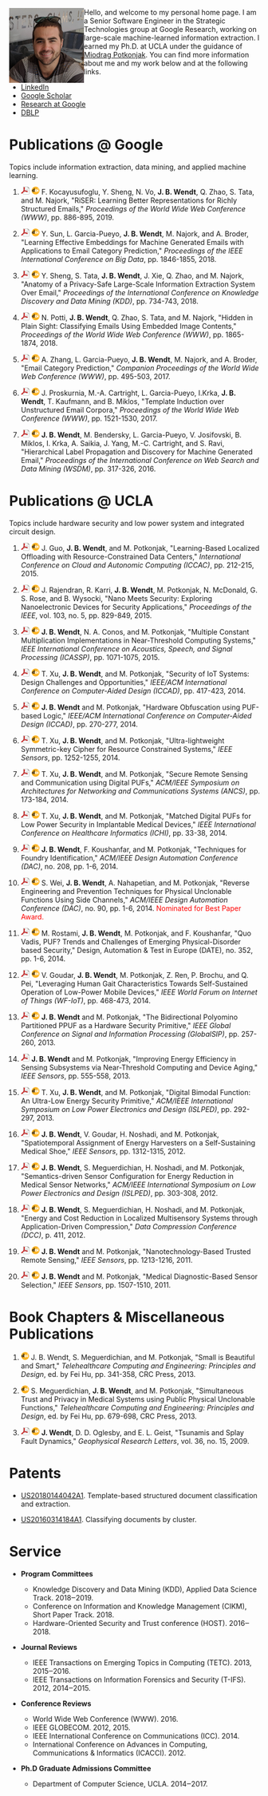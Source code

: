 <img src="images/me_150.png" align="left"> Hello, and welcome to my personal home page. I am a Senior Software Engineer in the Strategic Technologies group at Google Research, working on large-scale machine-learned information extraction. I earned my Ph.D. at UCLA under the guidance of [Miodrag Potkonjak](http://www.cs.ucla.edu/~miodrag). You can find more information about me and my work below and at the following links.

* [LinkedIn](https://www.linkedin.com/in/jameswendt)
* [Google Scholar](https://scholar.google.com/citations?user=7CotKHgAAAAJ)
* [Research at Google](https://research.google.com/pubs/JamesWendt.html)
* [DBLP](http://dblp.uni-trier.de/pers/hd/w/Wendt:James_Bradley)

# Publications @ Google

Topics include information extraction, data mining, and applied machine learning.

1. [![pdf](images/pdf_16.png)](publications/Kocayusufoglu_WWW_2019.pdf) [![doi](images/doi_16.png)](https://doi.org/10.1145/3308558.3313720) F. Kocayusufoglu, Y. Sheng, N. Vo, **J. B. Wendt**, Q. Zhao, S. Tata, and M. Najork, "RiSER: Learning Better Representations for Richly Structured Emails," _Proceedings of the World Wide Web Conference (WWW)_, pp. 886-895, 2019.

1. [![pdf](images/pdf_16.png)](publications/Sun_BigData_2018.pdf) [![doi](images/doi_16.png)](https://doi.org/10.1109/BigData.2018.8622048) Y. Sun, L. Garcia-Pueyo, **J. B. Wendt**, M. Najork, and A. Broder, "Learning Effective Embeddings for Machine Generated Emails with Applications to Email Category Prediction," _Proceedings of the IEEE International Conference on Big Data_, pp. 1846-1855, 2018.

1. [![pdf](images/pdf_16.png)](publications/Sheng_KDD_2018.pdf) [![doi](images/doi_16.png)](https://doi.org/10.1145/3219819.3219901) Y. Sheng, S. Tata, **J. B. Wendt**, J. Xie, Q. Zhao, and M. Najork, "Anatomy of a Privacy-Safe Large-Scale Information Extraction System Over Email," _Proceedings of the International Conference on Knowledge Discovery and Data Mining (KDD)_, pp. 734-743, 2018.

1. [![pdf](images/pdf_16.png)](publications/Potti_WWW_2018.pdf) [![doi](images/doi_16.png)](https://doi.org/10.1145/3178876.3186167) N. Potti, **J. B. Wendt**, Q. Zhao, S. Tata, and M. Najork, "Hidden in Plain Sight: Classifying Emails Using Embedded Image Contents," _Proceedings of the World Wide Web Conference (WWW)_, pp. 1865-1874, 2018.

1. [![pdf](images/pdf_16.png)](publications/Zhang_WWW_2017.pdf) [![doi](images/doi_16.png)](https://doi.org/10.1145/3041021.3055166) A. Zhang, L. Garcia-Pueyo, **J. B. Wendt**, M. Najork, and A. Broder, "Email Category Prediction," _Companion Proceedings of the World Wide Web Conference (WWW)_, pp. 495-503, 2017.

1. [![pdf](images/pdf_16.png)](publications/Proskurnia_WWW_2017.pdf) [![doi](images/doi_16.png)](https://doi.org/10.1145/3038912.3052631) J. Proskurnia, M.-A. Cartright, L. Garcia-Pueyo, I.Krka, **J. B. Wendt**, T. Kaufmann, and B. Miklos, "Template Induction over Unstructured Email Corpora," _Proceedings of the World Wide Web Conference (WWW)_, pp. 1521-1530, 2017.

1. [![pdf](images/pdf_16.png)](publications/Wendt_WSDM_2016.pdf) [![doi](images/doi_16.png)](https://doi.org/10.1145/2835776.2835780) **J. B. Wendt**, M. Bendersky, L. Garcia-Pueyo, V. Josifovski, B. Miklos, I. Krka, A. Saikia, J. Yang, M.-C. Cartright, and S. Ravi, "Hierarchical Label Propagation and Discovery for Machine Generated Email," _Proceedings of the International Conference on Web Search and Data Mining (WSDM)_, pp. 317-326, 2016.


# Publications @ UCLA

Topics include hardware security and low power system and integrated circuit design.

1. [![pdf](images/pdf_16.png)](publications/Guo_ICCAC_2015.pdf) [![doi](images/doi_16.png)](https://doi.org/10.1109/ICCAC.2015.26) J. Guo, **J. B. Wendt**, and M. Potkonjak, "Learning-Based Localized Offloading with Resource-Constrained Data Centers," _International Conference on Cloud and Autonomic Computing (ICCAC)_, pp. 212-215, 2015.

1. [![pdf](images/pdf_16.png)](publications/Rajendran_IEEE_2015.pdf) [![doi](images/doi_16.png)](http://dx.doi.org/10.1109/JPROC.2014.2387353) J. Rajendran, R. Karri, **J. B. Wendt**, M. Potkonjak, N. McDonald, G. S. Rose, and B. Wysocki, "Nano Meets Security: Exploring Nanoelectronic Devices for Security Applications," _Proceedings of the IEEE_, vol. 103, no. 5, pp. 829-849, 2015.

1. [![pdf](images/pdf_16.png)](publications/Wendt_ICASSP_2015.pdf) [![doi](images/doi_16.png)](http://dx.doi.org/10.1109/ICASSP.2015.7178134) **J. B. Wendt**, N. A. Conos, and M. Potkonjak, "Multiple Constant Multiplication Implementations in Near-Threshold Computing Systems," _IEEE International Conference on Acoustics, Speech, and Signal Processing (ICASSP)_, pp. 1071-1075, 2015.

1. [![pdf](images/pdf_16.png)](publications/Xu_ICCAD_2014.pdf) [![doi](images/doi_16.png)](http://dx.doi.org/10.1109/ICCAD.2014.7001385) T. Xu, **J. B. Wendt**, and M. Potkonjak, "Security of IoT Systems: Design Challenges and Opportunities," _IEEE/ACM International Conference on Computer-Aided Design (ICCAD)_, pp. 417-423, 2014.

1. [![pdf](images/pdf_16.png)](publications/Wendt_ICCAD_2014.pdf) [![doi](images/doi_16.png)](http://dx.doi.org/10.1109/ICCAD.2014.7001362) **J. B. Wendt** and M. Potkonjak, "Hardware Obfuscation using PUF-based Logic," _IEEE/ACM International Conference on Computer-Aided Design (ICCAD)_, pp. 270-277, 2014.

1. [![pdf](images/pdf_16.png)](publications/Xu_IEEESensors_2014.pdf) [![doi](images/doi_16.png)](http://dx.doi.org/10.1109/ICSENS.2014.6985237) T. Xu, **J. B. Wendt**, and M. Potkonjak, "Ultra-lightweight Symmetric-key Cipher for Resource Constrained Systems," _IEEE Sensors_, pp. 1252-1255, 2014.

1. [![pdf](images/pdf_16.png)](publications/Xu_ANCS_2014.pdf) [![doi](images/doi_16.png)](http://dx.doi.org/10.1145/2658260.2658279) T. Xu, **J. B. Wendt**, and M. Potkonjak, "Secure Remote Sensing and Communication using Digital PUFs," _ACM/IEEE Symposium on Architectures for Networking and Communications Systems (ANCS)_, pp. 173-184, 2014.

1. [![pdf](images/pdf_16.png)](publications/Xu_ICHI_2014.pdf) [![doi](images/doi_16.png)](http://dx.doi.org/10.1109/ICHI.2014.12) T. Xu, **J. B. Wendt**, and M. Potkonjak, "Matched Digital PUFs for Low Power Security in Implantable Medical Devices," _IEEE International Conference on Healthcare Informatics (ICHI)_, pp. 33-38, 2014.

1. [![pdf](images/pdf_16.png)](publications/Wendt_DAC_2014.pdf) [![doi](images/doi_16.png)](http://dx.doi.org/10.1145/2593069.2593228) **J. B. Wendt**, F. Koushanfar, and M. Potkonjak, "Techniques for Foundry Identification," _ACM/IEEE Design Automation Conference (DAC)_, no. 208, pp. 1-6, 2014.

1. [![pdf](images/pdf_16.png)](publications/Wei_DAC_2014.pdf) [![doi](images/doi_16.png)](http://dx.doi.org/10.1145/2593069.2593204) S. Wei, **J. B. Wendt**, A. Nahapetian, and M. Potkonjak, "Reverse Engineering and Prevention Techniques for Physical Unclonable Functions Using Side Channels," _ACM/IEEE Design Automation Conference (DAC)_, no. 90, pp. 1-6, 2014. <span style="color:red">Nominated for Best Paper Award.</span>

1. [![pdf](images/pdf_16.png)](publications/Rostami_DATE_2014.pdf) [![doi](images/doi_16.png)](http://dx.doi.org/10.7873/DATE.2014.365) M. Rostami, **J. B. Wendt**, M. Potkonjak, and F. Koushanfar, "Quo Vadis, PUF? Trends and Challenges of Emerging Physical-Disorder based Security," Design, Automation & Test in Europe (DATE), no. 352, pp. 1-6, 2014.

1. [![pdf](images/pdf_16.png)](publications/Goudar_WF-IoT_2014.pdf) [![doi](images/doi_16.png)](http://dx.doi.org/10.1109/WF-IoT.2014.6803212) V. Goudar, **J. B. Wendt**, M. Potkonjak, Z. Ren, P. Brochu, and Q. Pei, "Leveraging Human Gait Characteristics Towards Self-Sustained Operation of Low-Power Mobile Devices," _IEEE World Forum on Internet of Things (WF-IoT)_, pp. 468-473, 2014.

1. [![pdf](images/pdf_16.png)](publications/Wendt_GlobalSIP_2013.pdf) [![doi](images/doi_16.png)](http://dx.doi.org/10.1109/GlobalSIP.2013.6736864) **J. B. Wendt** and M. Potkonjak, "The Bidirectional Polyomino Partitioned PPUF as a Hardware Security Primitive," _IEEE Global Conference on Signal and Information Processing (GlobalSIP)_, pp. 257-260, 2013.

1. [![pdf](images/pdf_16.png)](publications/Wendt_IEEESensors_2013.pdf) **J. B. Wendt** and M. Potkonjak, "Improving Energy Efficiency in Sensing Subsystems via Near-Threshold Computing and Device Aging," _IEEE Sensors_, pp. 555-558, 2013.

1. [![pdf](images/pdf_16.png)](publications/Xu_ISLPED_2013.pdf) [![doi](images/doi_16.png)](http://dx.doi.org/10.1109/ISLPED.2013.6629311) T. Xu, **J. B. Wendt**, and M. Potkonjak, "Digital Bimodal Function: An Ultra-Low Energy Security Primitive," _ACM/IEEE International Symposium on Low Power Electronics and Design (ISLPED)_, pp. 292-297, 2013.

1. [![pdf](images/pdf_16.png)](publications/Wendt_IEEESensors_2012.pdf) [![doi](images/doi_16.png)](http://dx.doi.org/10.1109/ICSENS.2012.6411353) **J. B. Wendt**, V. Goudar, H. Noshadi, and M. Potkonjak, "Spatiotemporal Assignment of Energy Harvesters on a Self-Sustaining Medical Shoe," _IEEE Sensors_, pp. 1312-1315, 2012.

1. [![pdf](images/pdf_16.png)](publications/Wendt_ISLPED_2012.pdf) [![doi](images/doi_16.png)](http://dx.doi.org/10.1145/2333660.2333728) **J. B. Wendt**, S. Meguerdichian, H. Noshadi, and M. Potkonjak, "Semantics-driven Sensor Configuration for Energy Reduction in Medical Sensor Networks," _ACM/IEEE International Symposium on Low Power Electronics and Design (ISLPED)_, pp. 303-308, 2012.

1. [![pdf](images/pdf_16.png)](publications/Wendt_DCC_2012.pdf) [![doi](images/doi_16.png)](http://dx.doi.org/10.1109/DCC.2012.67) **J. B. Wendt**, S. Meguerdichian, H. Noshadi, and M. Potkonjak, "Energy and Cost Reduction in Localized Multisensory Systems through Application-Driven Compression," _Data Compression Conference (DCC)_, p. 411, 2012.

1. [![pdf](images/pdf_16.png)](publications/Wendt_IEEESensors_2011_nano.pdf) [![doi](images/doi_16.png)](http://dx.doi.org/10.1109/ICSENS.2011.6127174) **J. B. Wendt** and M. Potkonjak, "Nanotechnology-Based Trusted Remote Sensing," _IEEE Sensors_, pp. 1213-1216, 2011.

1. [![pdf](images/pdf_16.png)](publications/Wendt_IEEESensors_2011_medical.pdf) [![doi](images/doi_16.png)](http://dx.doi.org/10.1109/ICSENS.2011.6127188) **J. B. Wendt** and M. Potkonjak, "Medical Diagnostic-Based Sensor Selection," _IEEE Sensors_, pp. 1507-1510, 2011.


# Book Chapters & Miscellaneous Publications

1. [![doi](images/doi_16.png)](http://dx.doi.org/10.1201/b14770-16) J. B. Wendt, S. Meguerdichian, and M. Potkonjak, "Small is Beautiful and Smart," _Telehealthcare Computing and Engineering: Principles and Design_, ed. by Fei Hu, pp. 341-358, CRC Press, 2013.

1. [![doi](images/doi_16.png)](http://dx.doi.org/10.1201/b14770-29) S. Meguerdichian, **J. B. Wendt**, and M. Potkonjak, "Simultaneous Trust and Privacy in Medical Systems using Public Physical Unclonable Functions," _Telehealthcare Computing and Engineering: Principles and Design_, ed. by Fei Hu, pp. 679-698, CRC Press, 2013.

1. [![pdf](images/pdf_16.png)](publications/Wendt_GRL_2019.pdf) [![doi](images/doi_16.png)](http://dx.doi.org/10.1029/2009GL038295) **J. Wendt**, D. D. Oglesby, and E. L. Geist, "Tsunamis and Splay Fault Dynamics," _Geophysical Research Letters_, vol. 36, no. 15, 2009.


# Patents

* [US20180144042A1](https://patents.google.com/patent/US20180144042A1). Template-based structured document classification and extraction.

* [US20160314184A1](https://patents.google.com/patent/US20160314184A1). Classifying documents by cluster.


# Service

* **Program Committees**
  * Knowledge Discovery and Data Mining (KDD), Applied Data Science Track. 2018‒2019.
  * Conference on Information and Knowledge Management (CIKM), Short Paper Track. 2018.
  * Hardware-Oriented Security and Trust conference (HOST). 2016‒2018.

* **Journal Reviews**
  * IEEE Transactions on Emerging Topics in Computing (TETC). 2013, 2015‒2016.
  * IEEE Transactions on Information Forensics and Security (T-IFS). 2012, 2014‒2015.

* **Conference Reviews**
  * World Wide Web Conference (WWW). 2016.
  * IEEE GLOBECOM. 2012, 2015.
  * IEEE International Conference on Communications (ICC). 2014.
  * International Conference on Advances in Computing, Communications & Informatics (ICACCI). 2012.

* **Ph.D Graduate Admissions Committee**
  * Department of Computer Science, UCLA. 2014‒2017.

